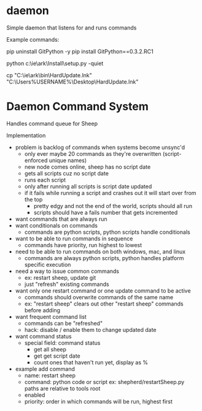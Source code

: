 daemon
======

Simple daemon that listens for and runs commands



Example commands:

pip uninstall GitPython -y
pip install GitPython==0.3.2.RC1


python c:\ie\ark\Install\setup.py -quiet

cp "C:\ie\ark\bin\HardUpdate.lnk" "C:\Users\%USERNAME%\Desktop\HardUpdate.lnk"



# Daemon Command System

Handles command queue for Sheep

Implementation
- problem is backlog of commands when systems become unsync'd
	- only ever maybe 20 commands as they're overwritten (script-enforced unique names)
	- new node comes online, sheep has no script date
	- gets all scripts cuz no script date
	- runs each script
	- only after running all scripts is script date updated
	- if it fails while running a script and crashes out it will start over from the top
		- pretty edgy and not the end of the world, scripts should all run
		- scripts should have a fails number that gets incremented
- want commands that are always run
- want conditionals on commands
	- commands are python scripts, python scripts handle conditionals
- want to be able to run commands in sequence
	- commands have priority, run highest to lowest
- need to be able to run commands on both windows, mac, and linux
	- commands are always python scripts, python handles platform specific execution
- need a way to issue common commands
	- ex: restart sheep, update git
	- just "refresh" existing commands
- want only one restart command or one update command to be active
	- commands should overwrite commands of the same name
	- ex: "restart sheep" clears out other "restart sheep" commands before adding
- want frequent command list
	- commands can be "refreshed"
	- hack: disable / enable them to change updated date
- want command status
	- special field: command status
		- get all sheep
		- get get script date
		- count ones that haven't run yet, display as %
- example add command
	- name:
		restart sheep
	- command:
		python code or script
		ex: shepherd/restartSheep.py
		paths are relative to tools root
	- enabled
	- priority:
		order in which commands will be run, highest first
